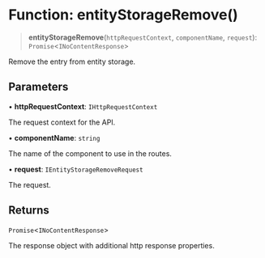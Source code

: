 # Function: entityStorageRemove()

> **entityStorageRemove**(`httpRequestContext`, `componentName`, `request`): `Promise`\<`INoContentResponse`\>

Remove the entry from entity storage.

## Parameters

• **httpRequestContext**: `IHttpRequestContext`

The request context for the API.

• **componentName**: `string`

The name of the component to use in the routes.

• **request**: `IEntityStorageRemoveRequest`

The request.

## Returns

`Promise`\<`INoContentResponse`\>

The response object with additional http response properties.
